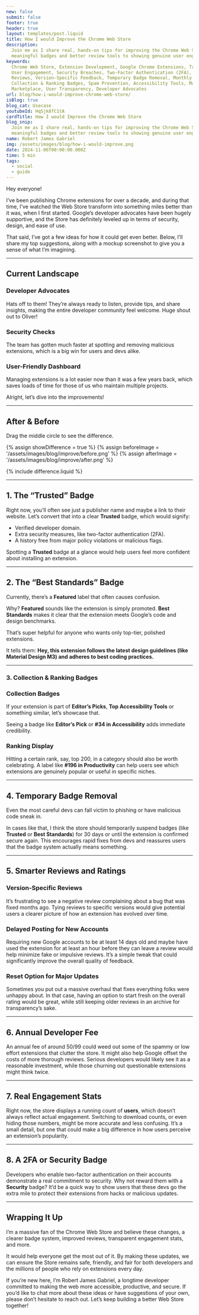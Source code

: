 ```yaml
---
new: false
submit: false
footer: true
header: true
layout: templates/post.liquid
title: How I would Improve the Chrome Web Store
description:
  Join me as I share real, hands-on tips for improving the Chrome Web Store. Everything from more
  meaningful badges and better review tools to showing genuine user engagement.
keywords:
  Chrome Web Store, Extension Development, Google Chrome Extensions, Trusted Badge, Best Standards,
  User Engagement, Security Breaches, Two-Factor Authentication (2FA), Developer Fees, Smarter
  Reviews, Version-Specific Feedback, Temporary Badge Removal, Monthly Active Users (MAU),
  Collection & Ranking Badges, Spam Prevention, Accessibility Tools, Material Design M3, Extension
  Marketplace, User Transparency, Developer Advocates
url: blog/how-i-would-improve-chrome-web-store/
isBlog: true
blog_cat: Usecase
youtubeId: HqSjk8fC1tA
cardTitle: How I would Improve the Chrome Web Store
blog_snip:
  Join me as I share real, hands-on tips for improving the Chrome Web Store. Everything from more
  meaningful badges and better review tools to showing genuine user engagement.
name: Robert James Gabriel
img: /assets/images/blog/how-i-would-improve.png
date: 2024-11-06T00:00:00.000Z
time: 5 min
tags:
  - social
  - guide
---
```


Hey everyone!

I’ve been publishing Chrome extensions for over a decade, and during that time, I’ve watched the Web
Store transform into something miles better than it was, when I first started. Google’s developer
advocates have been hugely supportive, and the Store has definitely leveled up in terms of security,
design, and ease of use.

That said, I’ve got a few ideas for how it could get even better. Below, I’ll share my top
suggestions, along with a mockup screenshot to give you a sense of what I’m imagining.

---

## Current Landscape

### Developer Advocates

Hats off to them! They’re always ready to listen, provide tips, and share insights, making the
entire developer community feel welcome. Huge shout out to Oliver!

### Security Checks

The team has gotten much faster at spotting and removing malicious extensions, which is a big win
for users and devs alike.

### User-Friendly Dashboard

Managing extensions is a lot easier now than it was a few years back, which saves loads of time for
those of us who maintain multiple projects.

Alright, let’s dive into the improvements!

---

## After & Before

Drag the middle circle to see the difference.

{% assign showDifference = true %}
{% assign beforeImage = '/assets/images/blog/improve/before.png' %}
{% assign afterImage = '/assets/images/blog/improve/after.png' %}

{% include difference.liquid %}

---

## 1. The “Trusted” Badge

Right now, you’ll often see just a publisher name and maybe a link to their website. Let’s convert
that into a clear **Trusted** badge, which would signify:

- Verified developer domain.
- Extra security measures, like two-factor authentication (2FA).
- A history free from major policy violations or malicious flags.

Spotting a **Trusted** badge at a glance would help users feel more confident about installing an
extension.

---

## 2. The “Best Standards” Badge

Currently, there’s a **Featured** label that often causes confusion.

Why? **Featured** sounds like the extension is simply promoted. **Best Standards** makes it clear
that the extension meets Google’s code and design benchmarks.

That’s super helpful for anyone who wants only top-tier, polished extensions.

It tells them: **Hey, this extension follows the latest design guidelines (like Material Design M3)
and adheres to best coding practices.**

---

### 3. Collection & Ranking Badges

### Collection Badges

If your extension is part of **Editor’s Picks**, **Top Accessibility Tools** or something similar,
let’s showcase that.

Seeing a badge like **Editor’s Pick** or **#34 in Accessibility** adds immediate credibility.

### Ranking Display

Hitting a certain rank, say, top 200, in a category should also be worth celebrating. A label like
**#196 in Productivity** can help users see which extensions are genuinely popular or useful in
specific niches.

---

## 4. Temporary Badge Removal

Even the most careful devs can fall victim to phishing or have malicious code sneak in.

In cases like that, I think the store should temporarily suspend badges (like **Trusted** or **Best
Standards**) for 30 days or until the extension is confirmed secure again. This encourages rapid
fixes from devs and reassures users that the badge system actually means something.

---

## 5. Smarter Reviews and Ratings

### Version-Specific Reviews

It’s frustrating to see a negative review complaining about a bug that was fixed months ago. Tying
reviews to specific versions would give potential users a clearer picture of how an extension has
evolved over time.

### Delayed Posting for New Accounts

Requiring new Google accounts to be at least 14 days old and maybe have used the extension for at
least an hour before they can leave a review would help minimize fake or impulsive reviews. It’s a
simple tweak that could significantly improve the overall quality of feedback.

### Reset Option for Major Updates

Sometimes you put out a massive overhaul that fixes everything folks were unhappy about. In that
case, having an option to start fresh on the overall rating would be great, while still keeping
older reviews in an archive for transparency’s sake.

---

## 6. Annual Developer Fee

An annual fee of around $50/$99 could weed out some of the spammy or low effort extensions that
clutter the store. It might also help Google offset the costs of more thorough reviews. Serious
developers would likely see it as a reasonable investment, while those churning out questionable
extensions might think twice.

---

## 7. Real Engagement Stats

Right now, the store displays a running count of **users**, which doesn’t always reflect actual
engagement. Switching to download counts, or even hiding those numbers, might be more accurate and
less confusing. It’s a small detail, but one that could make a big difference in how users perceive
an extension’s popularity.

---

## 8. A 2FA or Security Badge

Developers who enable two-factor authentication on their accounts demonstrate a real commitment to
security. Why not reward them with a **Security** badge? It’d be a quick way to show users that
these devs go the extra mile to protect their extensions from hacks or malicious updates.

---

## Wrapping It Up

I’m a massive fan of the Chrome Web Store and believe these changes, a clearer badge system,
improved reviews, transparent engagement stats, and more.

It would help everyone get the most out of it. By making these updates, we can ensure the Store
remains safe, friendly, and fair for both developers and the millions of people who rely on
extensions every day.

If you’re new here, I’m Robert James Gabriel, a longtime developer committed to making the web more
accessible, productive, and secure. If you’d like to chat more about these ideas or have suggestions
of your own, please don’t hesitate to reach out. Let’s keep building a better Web Store together!
